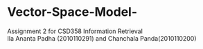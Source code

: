 # Vector-Space-Model-
Assignment 2 for CSD358 Information Retrieval
<br>
Ila Ananta Padha (2010110291) and Chanchala Panda(2010110200)

